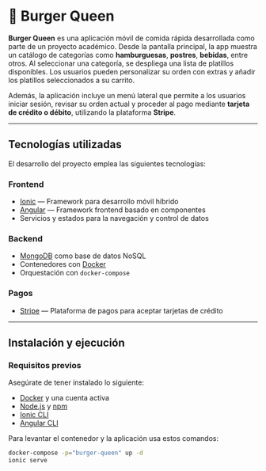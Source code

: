 # 🍔 Burger Queen

**Burger Queen** es una aplicación móvil de comida rápida desarrollada como parte de un proyecto académico. Desde la pantalla principal, la app muestra un catálogo de categorías como **hamburguesas**, **postres**, **bebidas**, entre otros. Al seleccionar una categoría, se despliega una lista de platillos disponibles. Los usuarios pueden personalizar su orden con extras y añadir los platillos seleccionados a su carrito.

Además, la aplicación incluye un menú lateral que permite a los usuarios iniciar sesión, revisar su orden actual y proceder al pago mediante **tarjeta de crédito o débito**, utilizando la plataforma **Stripe**.

---

## Tecnologías utilizadas

El desarrollo del proyecto emplea las siguientes tecnologías:

###  Frontend
- [Ionic](https://ionicframework.com/) — Framework para desarrollo móvil híbrido
- [Angular](https://angular.io/) — Framework frontend basado en componentes
- Servicios y estados para la navegación y control de datos

### Backend
- [MongoDB](https://www.mongodb.com/) como base de datos NoSQL
- Contenedores con [Docker](https://www.docker.com/)
- Orquestación con `docker-compose`

### Pagos
- [Stripe](https://stripe.com/) — Plataforma de pagos para aceptar tarjetas de crédito

---

##  Instalación y ejecución

### Requisitos previos

Asegúrate de tener instalado lo siguiente:

- [Docker](https://docs.docker.com/get-docker/) y una cuenta activa
- [Node.js](https://nodejs.org/) y [npm](https://www.npmjs.com/)
- [Ionic CLI](https://ionicframework.com/docs/cli)
- [Angular CLI](https://angular.io/cli)

Para levantar el contenedor y la aplicación usa estos comandos:

```bash
docker-compose -p="burger-queen" up -d
ionic serve
